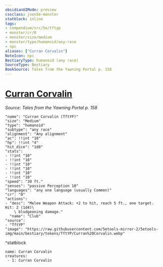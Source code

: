 ```yaml
---
obsidianUIMode: preview
cssclass: json5e-monster
statblock: inline
tags:
- compendium/src/5e/tftyp
- monster/cr/0
- monster/size/medium
- monster/type/humanoid/any-race
- npc
aliases: ["Curran Corvalin"]
NoteIcon: npc
BestiaryType: humanoid (any race)
SourceType: Bestiary
BookSource: Tales from the Yawning Portal p. 158
---
```

# [Curran Corvalin](2-Mechanics/CLI/bestiary/npc/curran-corvalin-tftyp.md)
*Source: Tales from the Yawning Portal p. 158*  

```statblock
"name": "Curran Corvalin (TftYP)"
"size": "Medium"
"type": "humanoid"
"subtype": "any race"
"alignment": "Any alignment"
"ac": !!int "10"
"hp": !!int "4"
"hit_dice": "1d8"
"stats":
- !!int "10"
- !!int "10"
- !!int "10"
- !!int "10"
- !!int "10"
- !!int "10"
"speed": "30 ft."
"senses": "passive Perception 10"
"languages": "any one language (usually Common)"
"cr": "0"
"actions":
- "desc": "Melee Weapon Attack: +2 to hit, reach 5 ft., one target. Hit: 2 (1d4)\
    \ bludgeoning damage."
  "name": "Club"
"source":
- "TftYP"
"image": "https://raw.githubusercontent.com/5etools-mirror-2/5etools-img/main/bestiary/tokens/TftYP/Curran%20Corvalin.webp"
```
^statblock

```encounter-table
name: Curran Corvalin
creatures:
 - 1: Curran Corvalin
```
